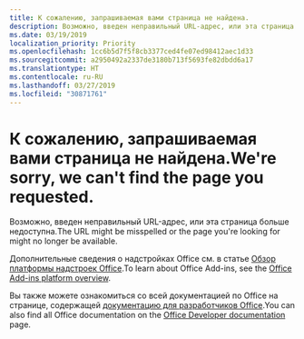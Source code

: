 ```yaml
---
title: К сожалению, запрашиваемая вами страница не найдена.
description: Возможно, введен неправильный URL-адрес, или эта страница больше недоступна.
ms.date: 03/19/2019
localization_priority: Priority
ms.openlocfilehash: 1cc6b5d7f5f8cb3377ced4fe07ed98412aec1d33
ms.sourcegitcommit: a2950492a2337de3180b713f5693fe82dbdd6a17
ms.translationtype: HT
ms.contentlocale: ru-RU
ms.lasthandoff: 03/27/2019
ms.locfileid: "30871761"
---
```

# <a name="were-sorry-we-cant-find-the-page-you-requested"></a><span data-ttu-id="b8627-103">К сожалению, запрашиваемая вами страница не найдена.</span><span class="sxs-lookup"><span data-stu-id="b8627-103">We're sorry, we can't find the page you requested.</span></span>

<span data-ttu-id="b8627-104">Возможно, введен неправильный URL-адрес, или эта страница больше недоступна.</span><span class="sxs-lookup"><span data-stu-id="b8627-104">The URL might be misspelled or the page you're looking for might no longer be available.</span></span>  

<span data-ttu-id="b8627-105">Дополнительные сведения о надстройках Office см. в статье [Обзор платформы надстроек Office](/office/dev/add-ins/overview/office-add-ins).</span><span class="sxs-lookup"><span data-stu-id="b8627-105">To learn about Office Add-ins, see the [Office Add-ins platform overview](/office/dev/add-ins/overview/office-add-ins).</span></span>

<span data-ttu-id="b8627-106">Вы также можете ознакомиться со всей документацией по Office на странице, содержащей [документацию для разработчиков Office](https://developer.microsoft.com/office/docs).</span><span class="sxs-lookup"><span data-stu-id="b8627-106">You can also find all Office documentation on the [Office Developer documentation](https://developer.microsoft.com/office/docs) page.</span></span>
